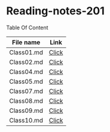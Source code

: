 # Reading-notes-201
Table Of Content 

File name | Link
---------|-------
Class01.md | [Click](https://github.com/Dina-alamouri/Reading-notes-201/blob/main/class01.md)
Class02.md | [Click](https://github.com/Dina-alamouri/Reading-notes-201/blob/main/class02.md)
Class04.md | [Click](https://github.com/Dina-alamouri/Reading-notes-201/blob/main/class04.md)
Class05.md | [Click](https://github.com/Dina-alamouri/Reading-notes-201/blob/main/class05.md)
Class07.md | [Click](https://github.com/Dina-alamouri/Reading-notes-201/blob/main/class07.md)
Class08.md | [Click](https://github.com/Dina-alamouri/Reading-notes-201/blob/main/class08.md)
Class09.md | [Click](https://github.com/Dina-alamouri/Reading-notes-201/blob/main/class09.md)
Class10.md | [Click](https://github.com/Dina-alamouri/Reading-notes-201/blob/main/class10.md)
